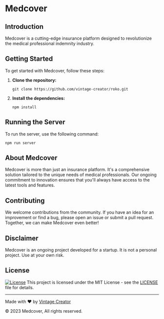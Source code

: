 # Medcover

<h2>Introduction</h2>

<p>Medcover is a cutting-edge insurance platform designed to revolutionize the medical professional indemnity industry.</p>

<h2>Getting Started</h2>

<p>To get started with Medcover, follow these steps:</p>

<ol>
    <li>
        <strong>Clone the repository:</strong>
        <pre><code>git clone https://github.com/vintage-creator/roko.git</code></pre>
    </li>
    <li>
        <strong>Install the dependencies:</strong>
        <pre><code>npm install</code></pre>
    </li>
</ol>

<h2>Running the Server</h2>

<p>To run the server, use the following command:</p>

<pre><code>npm run server</code></pre>

<h2>About Medcover</h2>

<p>Medcover is more than just an insurance platform. It's a comprehensive solution tailored to the unique needs of medical professionals. Our ongoing commitment to innovation ensures that you'll always have access to the latest tools and features.</p>

<h2>Contributing</h2>

<p>We welcome contributions from the community. If you have an idea for an improvement or find a bug, please open an issue or submit a pull request. Together, we can make Medcover even better!</p>

<h2>Disclaimer</h2>

<p>Medcover is an ongoing project developed for a startup. It is not a personal project. Use at your own risk.</p>

<h2>License</h2>

<!-- License Badge -->
<p>
  <a href="https://github.com/vintage-creator/roko/blob/main/LICENSE"><img alt="License" src="https://img.shields.io/github/license/vintage-creator/bullseyes" /></a>
    This project is licensed under the MIT License - see the <a href="[LICENSE](https://github.com/vintage-creator/roko/blob/main/LICENSE)">LICENSE</a> file for details.
</p>

<hr>

<p>Made with &#10084;&#65039; by <a href="https://www.linkedin.com/in/vintage-creator/">Vintage Creator</a></p>
<p>&copy; 2023 Medcover, All rights reserved.</p>
